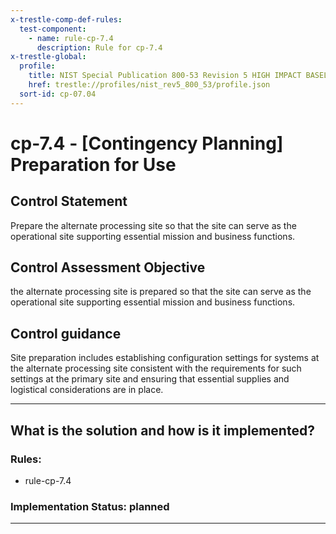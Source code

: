 ```yaml
---
x-trestle-comp-def-rules:
  test-component:
    - name: rule-cp-7.4
      description: Rule for cp-7.4
x-trestle-global:
  profile:
    title: NIST Special Publication 800-53 Revision 5 HIGH IMPACT BASELINE
    href: trestle://profiles/nist_rev5_800_53/profile.json
  sort-id: cp-07.04
---
```


# cp-7.4 - \[Contingency Planning\] Preparation for Use

## Control Statement

Prepare the alternate processing site so that the site can serve as the operational site supporting essential mission and business functions.

## Control Assessment Objective

the alternate processing site is prepared so that the site can serve as the operational site supporting essential mission and business functions.

## Control guidance

Site preparation includes establishing configuration settings for systems at the alternate processing site consistent with the requirements for such settings at the primary site and ensuring that essential supplies and logistical considerations are in place.

______________________________________________________________________

## What is the solution and how is it implemented?

<!-- For implementation status enter one of: implemented, partial, planned, alternative, not-applicable -->

<!-- Note that the list of rules under ### Rules: is read-only and changes will not be captured after assembly to JSON -->

<!-- Add control implementation description here for control: cp-7.4 -->

### Rules:

  - rule-cp-7.4

### Implementation Status: planned

______________________________________________________________________
